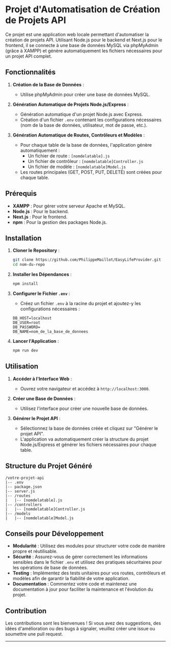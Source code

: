 # Projet d'Automatisation de Création de Projets API

Ce projet est une application web locale permettant d'automatiser la création de projets API. Utilisant Node.js pour le backend et Next.js pour le frontend, il se connecte à une base de données MySQL via phpMyAdmin (grâce à XAMPP) et génère automatiquement les fichiers nécessaires pour un projet API complet.

## Fonctionnalités

1. **Création de la Base de Données** :
    - Utilise phpMyAdmin pour créer une base de données MySQL.
    
2. **Génération Automatique de Projets Node.js/Express** :
    - Génération automatique d'un projet Node.js avec Express.
    - Création d'un fichier `.env` contenant les configurations nécessaires (nom de la base de données, utilisateur, mot de passe, etc.).

3. **Génération Automatique de Routes, Contrôleurs et Modèles** :
    - Pour chaque table de la base de données, l'application génère automatiquement :
        - Un fichier de route : `[nomdelatable].js`
        - Un fichier de contrôleur : `[nomdelatable]Controller.js`
        - Un fichier de modèle : `[nomdelatable]Model.js`
    - Les routes principales (GET, POST, PUT, DELETE) sont créées pour chaque table.

## Prérequis

- **XAMPP** : Pour gérer votre serveur Apache et MySQL.
- **Node.js** : Pour le backend.
- **Next.js** : Pour le frontend.
- **npm** : Pour la gestion des packages Node.js.

## Installation

1. **Cloner le Repository** :
    ```bash
    git clone https://github.com/PhilippeMaillot/EasyLifeProvider.git
    cd nom-du-repo
    ```

2. **Installer les Dépendances** :
    ```bash
    npm install
    ```

3. **Configurer le Fichier `.env`** :
    - Créez un fichier `.env` à la racine du projet et ajoutez-y les configurations nécessaires :
    ```
    DB_HOST=localhost
    DB_USER=root
    DB_PASSWORD=
    DB_NAME=nom_de_la_base_de_donnees
    ```

4. **Lancer l'Application** :
    ```bash
    npm run dev
    ```

## Utilisation

1. **Accéder à l'Interface Web** :
    - Ouvrez votre navigateur et accédez à `http://localhost:3000`.

2. **Créer une Base de Données** :
    - Utilisez l'interface pour créer une nouvelle base de données.

3. **Générer le Projet API** :
    - Sélectionnez la base de données créée et cliquez sur "Générer le projet API".
    - L'application va automatiquement créer la structure du projet Node.js/Express et générer les fichiers nécessaires pour chaque table.

## Structure du Projet Généré

```
/votre-projet-api
|-- .env
|-- package.json
|-- server.js
|-- /routes
|   |-- [nomdelatable].js
|-- /controllers
|   |-- [nomdelatable]Controller.js
|-- /models
|   |-- [nomdelatable]Model.js
```

## Conseils pour Développement

- **Modularité** : Utilisez des modules pour structurer votre code de manière propre et réutilisable.
- **Sécurité** : Assurez-vous de gérer correctement les informations sensibles dans le fichier `.env` et utilisez des pratiques sécuritaires pour les opérations de base de données.
- **Testing** : Implémentez des tests unitaires pour vos routes, contrôleurs et modèles afin de garantir la fiabilité de votre application.
- **Documentation** : Commentez votre code et maintenez une documentation à jour pour faciliter la maintenance et l'évolution du projet.

## Contribution

Les contributions sont les bienvenues ! Si vous avez des suggestions, des idées d'amélioration ou des bugs à signaler, veuillez créer une issue ou soumettre une pull request.

---
